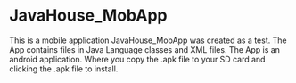 JavaHouse_MobApp
================

This is a mobile application
JavaHouse_MobApp was created as a test. The App contains files in Java Language classes and XML files. The App is an android application. Where you copy the .apk file to your SD card and clicking the .apk file to install.
